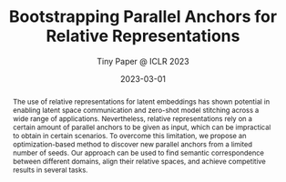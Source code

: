 ---
# Documentation: https://wowchemy.com/docs/managing-content/

title: 'Bootstrapping Parallel Anchors for Relative Representations'
subtitle: 'Tiny Paper @ ICLR 2023'
summary: 'Tiny Paper @ ICLR 2023'
authors:
- admin
- Luca Moschella
- Valentino Maiorca
- Marco Fumero
- Antonio Norelli
- Emanuele Rodolà
tags: []
categories: []
date: '2023-03-01'
lastmod: 2023-03-01T:26:44
featured: false
draft: false
publication_short: ""

# Featured image
# To use, add an image named `featured.jpg/png` to your page's folder.
# Focal points: Smart, Center, TopLeft, Top, TopRight, Left, Right, BottomLeft, Bottom, BottomRight.
image:
  caption: ''
  focal_point: 'Center'
  preview_only: false

# Projects (optional).
#   Associate this post with one or more of your projects.
#   Simply enter your project's folder or file name without extension.
#   E.g. `projects = ["internal-project"]` references `content/project/deep-learning/index.md`.
#   Otherwise, set `projects = []`.
projects: []
publishDate: '2023-03-01T:26:44'
publication_types:
- '2'
abstract: 'The use of relative representations for latent embeddings has shown potential in enabling latent space communication and zero-shot model stitching across a wide range of applications. Nevertheless, relative representations rely on a certain amount of parallel anchors to be given as input, which can be impractical to obtain in certain scenarios. To overcome this limitation, we propose an optimization-based method to discover new parallel anchors from a limited number of seeds. Our approach can be used to find semantic correspondence between different domains, align their relative spaces, and achieve competitive results in several tasks.'
publication: 'Tiny Papers @ ICLR 2023'
links:
- name: URL
  url : https://openreview.net/pdf?id=VBuUL2IWlq
---